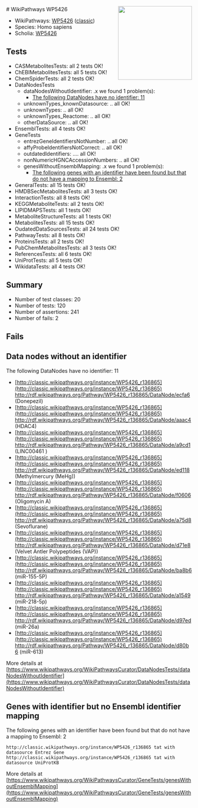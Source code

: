 <img style="float: right; width: 200px" src="https://upload.wikimedia.org/wikipedia/commons/thumb/8/83/Wplogo_with_text_500.png/640px-Wplogo_with_text_500.png" />
# WikiPathways WP5426

* WikiPathways: [WP5426](https://wikipathways.org/pathways/WP5426) ([classic](https://classic.wikipathways.org/instance/WP5426))
* Species: Homo sapiens
* Scholia: [WP5426](https://scholia.toolforge.org/wikipathways/WP5426)
## Tests
* CASMetabolitesTests: all 2 tests OK!
* ChEBIMetabolitesTests: all 5 tests OK!
* ChemSpiderTests: all 2 tests OK!
* DataNodesTests
    * dataNodesWithoutIdentifier: .x we found 1 problem(s):
        * [The following DataNodes have no identifier: 11](#8792c491)
    * unknownTypes_knownDatasource: .. all OK!
    * unknownTypes: .. all OK!
    * unknownTypes_Reactome: .. all OK!
    * otherDataSource: .. all OK!
* EnsemblTests: all 4 tests OK!
* GeneTests
    * entrezGeneIdentifiersNotNumber: .. all OK!
    * affyProbeIdentifiersNotCorrect: .. all OK!
    * outdatedIdentifiers: .... all OK!
    * nonNumericHGNCAccessionNumbers: .. all OK!
    * genesWithoutEnsemblMapping: .x we found 1 problem(s):
        * [The following genes with an identifier have been found but that do not have a mapping to Ensembl: 2](#40286d84)
* GeneralTests: all 15 tests OK!
* HMDBSecMetabolitesTests: all 3 tests OK!
* InteractionTests: all 8 tests OK!
* KEGGMetaboliteTests: all 2 tests OK!
* LIPIDMAPSTests: all 1 tests OK!
* MetaboliteStructureTests: all 1 tests OK!
* MetabolitesTests: all 15 tests OK!
* OudatedDataSourcesTests: all 24 tests OK!
* PathwayTests: all 8 tests OK!
* ProteinsTests: all 2 tests OK!
* PubChemMetabolitesTests: all 3 tests OK!
* ReferencesTests: all 6 tests OK!
* UniProtTests: all 5 tests OK!
* WikidataTests: all 4 tests OK!


## Summary

* Number of test classes: 20
* Number of tests: 120
* Number of assertions: 241
* Number of fails: 2

## Fails

<a name="8792c491" />

## Data nodes without an identifier

The following DataNodes have no identifier: 11

* [http://classic.wikipathways.org/instance/WP5426_r136865](http://classic.wikipathways.org/instance/WP5426_r136865) http://rdf.wikipathways.org/Pathway/WP5426_r136865/DataNode/ecfa6 (Donepezil)
* [http://classic.wikipathways.org/instance/WP5426_r136865](http://classic.wikipathways.org/instance/WP5426_r136865) http://rdf.wikipathways.org/Pathway/WP5426_r136865/DataNode/aaac4 (HDAC4)
* [http://classic.wikipathways.org/instance/WP5426_r136865](http://classic.wikipathways.org/instance/WP5426_r136865) http://rdf.wikipathways.org/Pathway/WP5426_r136865/DataNode/a9cd1 (LINC00461 )
* [http://classic.wikipathways.org/instance/WP5426_r136865](http://classic.wikipathways.org/instance/WP5426_r136865) http://rdf.wikipathways.org/Pathway/WP5426_r136865/DataNode/ed118 (Methylmercury (MeHg))
* [http://classic.wikipathways.org/instance/WP5426_r136865](http://classic.wikipathways.org/instance/WP5426_r136865) http://rdf.wikipathways.org/Pathway/WP5426_r136865/DataNode/f0606 (Oligomycin A)
* [http://classic.wikipathways.org/instance/WP5426_r136865](http://classic.wikipathways.org/instance/WP5426_r136865) http://rdf.wikipathways.org/Pathway/WP5426_r136865/DataNode/a75d8 (Sevoflurane)
* [http://classic.wikipathways.org/instance/WP5426_r136865](http://classic.wikipathways.org/instance/WP5426_r136865) http://rdf.wikipathways.org/Pathway/WP5426_r136865/DataNode/d71e8 (Velvet Antler Polypeptides (VAP))
* [http://classic.wikipathways.org/instance/WP5426_r136865](http://classic.wikipathways.org/instance/WP5426_r136865) http://rdf.wikipathways.org/Pathway/WP5426_r136865/DataNode/ba8b6 (miR-155-5P)
* [http://classic.wikipathways.org/instance/WP5426_r136865](http://classic.wikipathways.org/instance/WP5426_r136865) http://rdf.wikipathways.org/Pathway/WP5426_r136865/DataNode/a1549 (miR-218-5p)
* [http://classic.wikipathways.org/instance/WP5426_r136865](http://classic.wikipathways.org/instance/WP5426_r136865) http://rdf.wikipathways.org/Pathway/WP5426_r136865/DataNode/d97ed (miR-26a)
* [http://classic.wikipathways.org/instance/WP5426_r136865](http://classic.wikipathways.org/instance/WP5426_r136865) http://rdf.wikipathways.org/Pathway/WP5426_r136865/DataNode/d80b6 (miR-613)


More details at [https://www.wikipathways.org/WikiPathwaysCurator/DataNodesTests/dataNodesWithoutIdentifier](https://www.wikipathways.org/WikiPathwaysCurator/DataNodesTests/dataNodesWithoutIdentifier)

<a name="40286d84" />

## Genes with identifier but no Ensembl identifier mapping

The following genes with an identifier have been found but that do not have a mapping to Ensembl: 2
```
http://classic.wikipathways.org/instance/WP5426_r136865 tat with datasource Entrez Gene
http://classic.wikipathways.org/instance/WP5426_r136865 tat with datasource UniProtKB
```

More details at [https://www.wikipathways.org/WikiPathwaysCurator/GeneTests/genesWithoutEnsemblMapping](https://www.wikipathways.org/WikiPathwaysCurator/GeneTests/genesWithoutEnsemblMapping)

